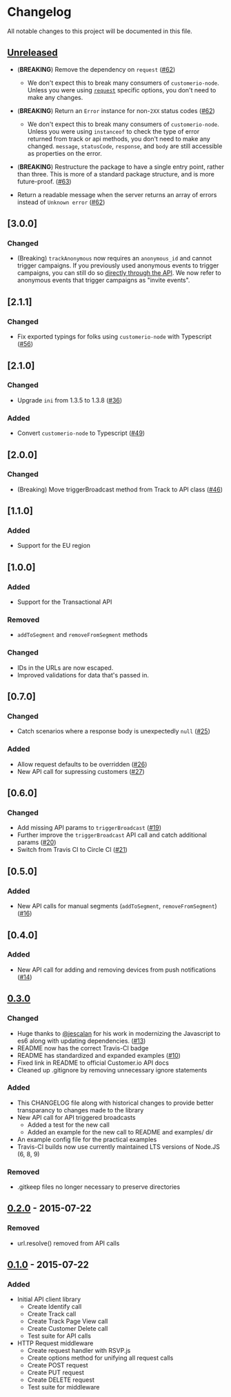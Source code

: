 # Changelog
All notable changes to this project will be documented in this file.

## [Unreleased]

- (**BREAKING**) Remove the dependency on `request` ([#62](https://github.com/customerio/customerio-node/pull/62))
  - We don't expect this to break many consumers of `customerio-node`. Unless you were using [`request`](https://github.com/request/request#requestoptions-callback) specific options, you don't need to make any changes.

- (**BREAKING**) Return an `Error` instance for non-`2XX` status codes ([#62](https://github.com/customerio/customerio-node/pull/62))
  - We don't expect this to break many consumers of `customerio-node`. Unless you were using `instanceof` to check the type of error returned from track or api methods, you don't need to make any changed. `message`, `statusCode`, `response`, and `body` are still accessible as properties on the error.
  
- (**BREAKING**) Restructure the package to have a single entry point, rather than three. This is more of a standard package structure, and is more future-proof. ([#63](https://github.com/customerio/customerio-node/pull/63))
  
- Return a readable message when the server returns an array of errors instead of `Unknown error` ([#62](https://github.com/customerio/customerio-node/pull/62))

## [3.0.0]

### Changed
- (Breaking) `trackAnonymous` now requires an `anonymous_id` and cannot trigger campaigns. If you previously used anonymous events to trigger campaigns, you can still do so [directly through the API](https://customer.io/docs/api/#operation/trackAnonymous). We now refer to anonymous events that trigger campaigns as "invite events". 

## [2.1.1]

### Changed
- Fix exported typings for folks using `customerio-node` with Typescript ([#56](https://github.com/customerio/customerio-node/pull/56))

## [2.1.0]

### Changed
- Upgrade `ini` from 1.3.5 to 1.3.8 ([#36](https://github.com/customerio/customerio-node/pull/36))

### Added
- Convert `customerio-node` to Typescript ([#49](https://github.com/customerio/customerio-node/pull/49))

## [2.0.0]
### Changed
- (Breaking) Move triggerBroadcast method from Track to API class ([#46](https://github.com/customerio/customerio-node/pull/46))

## [1.1.0]
### Added
- Support for the EU region

## [1.0.0]
### Added
- Support for the Transactional API

### Removed
- `addToSegment` and `removeFromSegment` methods

### Changed
- IDs in the URLs are now escaped.
- Improved validations for data that's passed in.

## [0.7.0]
### Changed
- Catch scenarios where a response body is unexpectedly `null` ([#25](https://github.com/customerio/customerio-node/pull/25))

### Added
- Allow request defaults to be overridden ([#26](https://github.com/customerio/customerio-node/pull/26))
- New API call for supressing customers ([#27](https://github.com/customerio/customerio-node/pull/27))

## [0.6.0]
### Changed
- Add missing API params to `triggerBroadcast` ([#19](https://github.com/customerio/customerio-node/pull/19))
- Further improve the `triggerBroadcast` API call and catch additional params ([#20](https://github.com/customerio/customerio-node/pull/20))
- Switch from Travis CI to Circle CI ([#21](https://github.com/customerio/customerio-node/pull/21))

## [0.5.0]
### Added
- New API calls for manual segments (`addToSegment`, `removeFromSegment`) ([#16](https://github.com/customerio/customerio-node/pull/16))

## [0.4.0]
### Added
- New API call for adding and removing devices from push notifications ([#14](https://github.com/customerio/customerio-node/pull/14))

## [0.3.0]
### Changed
- Huge thanks to [@jescalan](https://github.com/jescalan) for his work in modernizing the Javascript to es6 along with updating dependencies. ([#13](https://github.com/customerio/customerio-node/pull/13))
- README now has the correct Travis-CI badge
- README has standardized and expanded examples ([#10](https://github.com/customerio/customerio-node/issues/10))
- Fixed link in README to official Customer.io API docs
- Cleaned up .gitignore by removing unnecessary ignore statements

### Added
- This CHANGELOG file along with historical changes to provide better transparancy to changes made to the library
- New API call for API triggered broadcasts
  - Added a test for the new call
  - Added an example for the new call to README and examples/ dir
- An example config file for the practical examples
- Travis-CI builds now use currently maintained LTS versions of Node.JS (6, 8, 9)

### Removed
- .gitkeep files no longer necessary to preserve directories

## [0.2.0] - 2015-07-22
### Removed
- url.resolve() removed from API calls

## [0.1.0] - 2015-07-22
### Added
- Initial API client library
  - Create Identify call
  - Create Track call
  - Create Track Page View call
  - Create Customer Delete call
  - Test suite for API calls
- HTTP Request middleware
  - Create request handler with RSVP.js
  - Create options method for unifying all request calls
  - Create POST request
  - Create PUT request
  - Create DELETE request
  - Test suite for middleware


[Unreleased]: https://github.com/customerio/customerio-node/compare/v1.0.0...HEAD
[0.3.0]: https://github.com/customerio/customerio-node/compare/d3df250...v0.3.0
[0.2.0]: https://github.com/customerio/customerio-node/compare/54e7c68...d3df250
[0.1.0]: https://github.com/customerio/customerio-node/compare/943668e...54e7c68
